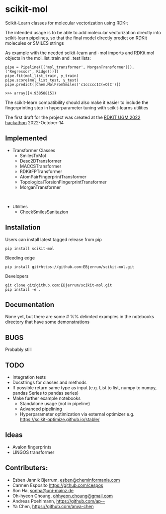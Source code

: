 # scikit-mol

Scikit-Learn classes for molecular vectorization using RDKit

The intended usage is to be able to add molecular vectorization directly into scikit-learn pipelines, so that the final model directly predict on RDKit molecules or SMILES strings

As example with the needed scikit-learn and -mol imports and RDKit mol objects in the mol_list_train and _test lists:

    pipe = Pipeline([('mol_transformer', MorganTransformer()), ('Regressor', Ridge())])
    pipe.fit(mol_list_train, y_train)
    pipe.score(mol_list_test, y_test)
    pipe.predict([Chem.MolFromSmiles('c1ccccc1C(=O)C')])

    >>> array([4.93858815])

The scikit-learn compatibility should also make it easier to include the fingerprinting step in hyperparameter tuning with scikit-learns utilities

The first draft for the project was created at the [RDKIT UGM 2022 hackathon](https://github.com/rdkit/UGM_2022) 2022-October-14


## Implemented
* Transformer Classes
    * SmilesToMol
    * Desc2DTransformer
    * MACCSTransformer
    * RDKitFPTransformer
    * AtomPairFingerprintTransformer
    * TopologicalTorsionFingerprintTransformer
    * MorganTransformer
<br>

* Utilities
    * CheckSmilesSanitazion

## Installation
Users can install latest tagged release from pip

    pip install scikit-mol

Bleeding edge

    pip install git+https://github.com:EBjerrum/scikit-mol.git

Developers 

    git clone git@github.com:EBjerrum/scikit-mol.git
    pip install -e .

## Documentation
None yet, but there are some # %% delimted examples in the notebooks directory that have some demonstrations

## BUGS
Probably still


## TODO
* Integration tests
* Docstrings for classes and methods
* If possible return same type as input (e.g. List to list, numpy to numpy, pandas Series to pandas series)
* Make further example notebooks
    * Standalone usage (not in pipeline)
    * Advanced pipelining
    * Hyperparameter optimization via external optimizer e.g. https://scikit-optimize.github.io/stable/

## Ideas
* Avalon fingerprints
* LINGOS transformer


## Contributers:
* Esben Jannik Bjerrum, esben@cheminformania.com
* Carmen Esposito https://github.com/cespos
* Son Ha, sonha@uni-mainz.de
* Oh-hyeon Choung, ohhyeon.choung@gmail.com
* Andreas Poehlmann, https://github.com/ap--
* Ya Chen, https://github.com/anya-chen
